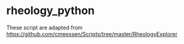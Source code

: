 # rheology_python

These script are adapted from https://github.com/cmeessen/Scripts/tree/master/RheologyExplorer
